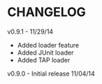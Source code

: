 CHANGELOG
=========

v0.9.1 - 11/29/14
* Added loader feature
* Added JUnit loader
* Added TAP loader

v0.9.0 - Initial release 11/04/14
